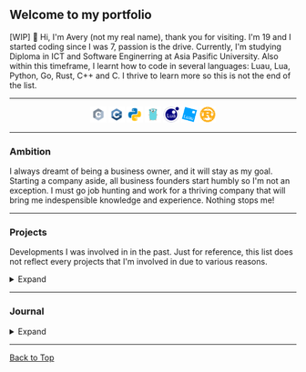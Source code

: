 ## Welcome to my portfolio 
[WIP]
👋 Hi, I'm Avery (not my real name), thank you for visiting. I'm 19 and I started coding since I was 7, passion is the drive. Currently, I'm studying Diploma in ICT and Software Enginerring at Asia Pasific University. Also within this timeframe, I learnt how to code in several languages: Luau, Lua, Python, Go, Rust, C++ and C. I thrive to learn more so this is not the end of the list.

***

<div align=center>
    <img src="images/languages/c.svg" alt="Clang" width="28" height="28"> 
    <img src="images/languages/c++.svg" alt="C++" width="28" height="28"> 
    <img src="images/languages/python.svg" alt="Python" width="28" height="28"> 
    <img src="images/languages/go.svg" alt="Golang" width="28" height="28"> 
    <img src="images/languages/lua.png" alt="Lua" width="28" height="28"> 
    <img src="images/languages/luau.png" alt="Luau" width="28" height="28"> 
    <img src="images/languages/rust.png" alt="Rust" width="28" height="28"> 
</div>

***

### Ambition

I always dreamt of being a business owner, and it will stay as my goal. Starting a company aside, all business founders start humbly so I'm not an exception. I must go job hunting and work for a thriving company that will bring me indespensible knowledge and experience. Nothing stops me!

***

### Projects
Developments I was involved in in the past. Just for reference, this list does not reflect every projects that I'm involved in due to various reasons.

<details>
    <summary> Expand </summary>

### Roblox
This is where I gathered many of the crucial experience that would start my career. In Roblox, Lua or Luau is used as the primary language. Note that some place or repo may not be public.

***

- ✨ **Eldoria** - [[GitHub Repo](https://github.com/averyark/eldoria)] [[Game Place](https://www.roblox.com/games/13812030151)]
- ✨ **Vibe Game Franchise** - [[Game Place 1](https://www.roblox.com/games/8588385392)] [[Game Place 2](https://www.roblox.com/games/5368012560)] [[Game Place 2](https://www.roblox.com/games/5727050550)]
- ✨ **Piece Battleground** - [[GitHub Repo](https://github.com/averyark/piece-battleground)] [[Game Place](https://www.roblox.com/games/13763068369)]
- ✨ **Singular Point** - [[GitHub Repo](https://github.com/averyark/singular-point)] [[Game Place](https://www.roblox.com/games/15922584652)]
</details>

***

### Journal

<details>
    <summary> Expand </summary>
My history spans beyond a decade. I was 7 when I was first introduced into coding in my primary school's computer classes, I remember the concept of coding sounds so cool to me when I was a kid, it inspired me. Back then at my school there were special extra classes in my, I went home to urge my family to sign me up to basically every class that involved coding and enginering. <br><br>


The first classes I got into was a drag and drop visual coding language called Scratch, I also got into lego robotics building and programming during the same time. The classes were amazing, I was so excited for these classes everyday. These are the founding blocks for my career, I won't be here without Scratch and Lego Robotics.<br>

Now, time travelling to 2013, when I was 9. It was about the time I got into Roblox, a platformer similar to Scratch but much bigger and popular. Roblox is a 3d platform that provides you all the necessary resource like hosting, advertising on platform and a quite powerful engine. I started by placing random blocks in Roblox Studio, then I began placing random "Free Models" from the asset store that is built into Roblox Studio.<br>

It is also when I discovered I could look into other people's code from "Free Models" and I would how to code in luau/lua by searching up keywords online, we don't have ChatGPT or any usable generative AI models back in the days so I used Google, YouTube and the documentation made by Roblox. It wasn't long until I began making my own scripts, then my own games. I wasn't able to produce any playable fully completed games this time.<br>

I didn't have my own computer up until 2019 which is when my Mom bought me a laptop on my birthday this year. I began making money from small commissions. 2020, the early pandemic year wasn't memorable but I accepted my first job for thousand of dollars that consecutively for multiple jobs. This is the most transformative year for me, beacuse I was able earn a living on my own at the age of 14.

2024 was when I got into university to study in ICT and Software Enginerring. So far, it's been great.
</details>

***

[Back to Top](#welcome-to-my-portfolio)